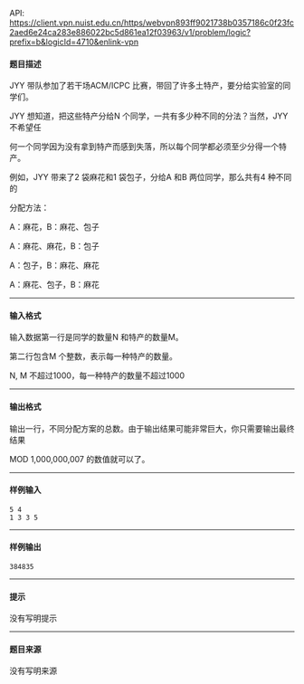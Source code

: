 API: https://client.vpn.nuist.edu.cn/https/webvpn893ff9021738b0357186c0f23fc2aed6e24ca283e886022bc5d861ea12f03963/v1/problem/logic?prefix=b&logicId=4710&enlink-vpn

#### 题目描述

JYY 带队参加了若干场ACM/ICPC 比赛，带回了许多土特产，要分给实验室的同学们。

JYY 想知道，把这些特产分给N 个同学，一共有多少种不同的分法？当然，JYY 不希望任

何一个同学因为没有拿到特产而感到失落，所以每个同学都必须至少分得一个特产。

例如，JYY 带来了2 袋麻花和1 袋包子，分给A 和B 两位同学，那么共有4 种不同的

分配方法：

A：麻花，B：麻花、包子

A：麻花、麻花，B：包子

A：包子，B：麻花、麻花

A：麻花、包子，B：麻花

---

#### 输入格式

输入数据第一行是同学的数量N 和特产的数量M。

第二行包含M 个整数，表示每一种特产的数量。

N, M 不超过1000，每一种特产的数量不超过1000

---

#### 输出格式

输出一行，不同分配方案的总数。由于输出结果可能非常巨大，你只需要输出最终结果

MOD 1,000,000,007 的数值就可以了。

---

#### 样例输入
```
5 4
1 3 3 5
```

---

#### 样例输出
```
384835
```

---

#### 提示

没有写明提示

---

#### 题目来源

没有写明来源